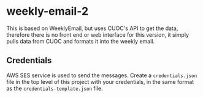 # weekly-email-2
This is based on WeeklyEmail, but uses CUOC's API to get the data, therefore there is no front end or web interface for this version, it simply pulls data from CUOC and formats it into the weekly email.

## Credentials
AWS SES service is used to send the messages. Create a `credentials.json` file in the top level of this project with your credentials, in the same format as the `credentials-template.json` file.